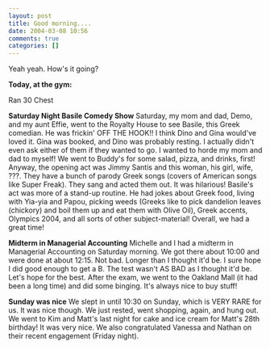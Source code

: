 ```yaml
---
layout: post
title: Good morning....
date: 2004-03-08 10:56
comments: true
categories: []
---
```

Yeah yeah. How's it going?

<b>Today, at the gym:</b>

Ran 30
Chest

<b>Saturday Night Basile Comedy Show</b>
Saturday, my mom and dad, Demo, and my aunt Effie, went to the Royalty House to see Basile, this Greek comedian. He was frickin' OFF THE HOOK!! I think Dino and Gina would've loved it. Gina was booked, and Dino was probably resting. I actually didn't even ask either of them if they wanted to go. I wanted to horde my mom and dad to myself! We went to Buddy's for some salad, pizza, and drinks, first! Anyway, the opening act was Jimmy Santis and this woman, his girl, wife, ???. They have a bunch of parody Greek songs (covers of American songs like Super Freak). They sang and acted them out. It was hilarious! Basile's act was more of a stand-up routine. He had jokes about Greek food, living with Yia-yia and Papou, picking weeds (Greeks like to pick dandelion leaves (chickory) and boil them up and eat them with Olive Oil), Greek accents, Olympics 2004, and all sorts of other subject-material! Overall, we had a great time!

<b>Midterm in Managerial Accounting</b>
Michelle and I had a midterm in Managerial Accounting on Saturday morning. We got there about 10:00 and were done at about 12:15. Not bad. Longer than I thought it'd be. I sure hope I did good enough to get a B. The test wasn't AS BAD as I thought it'd be. Let's hope for the best. After the exam, we went to the Oakland Mall (it had been a long time) and did some binging. It's always nice to buy stuff!

<b>Sunday was nice</b>
We slept in until 10:30 on Sunday, which is VERY RARE for us. It was nice though. We just rested, went shopping, again, and hung out. We went to Kim and Matt's last night for cake and ice cream for Matt's 28th birthday! It was very nice. We also congratulated Vanessa and Nathan on their recent engagement (Friday night).
